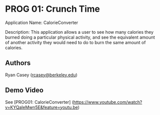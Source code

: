 # PROG 01: Crunch Time

Application Name: CalorieConverter

Description: This application allows a user to see how many calories they burned doing a particular physical activity, and see the equivalent amount of another activity they would need to do to burn the same amount of calories.

## Authors

Ryan Casey ([rcasey@berkeley.edu](mailto:rcasey@berkeley.edu))

## Demo Video

See [PROG01: CalorieConverter] (https://www.youtube.com/watch?v=KYQaIeMwn5E&feature=youtu.be)

